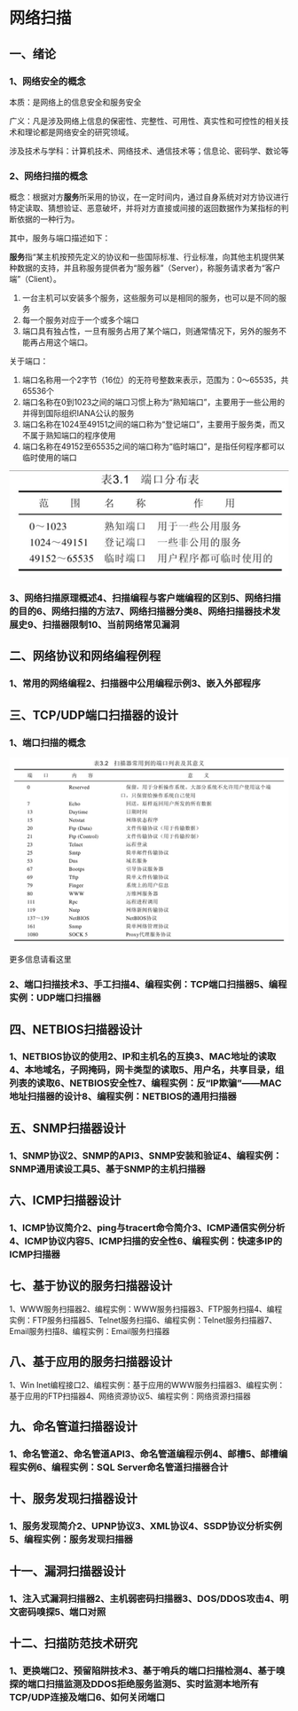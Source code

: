 # 网络扫描

## 一、绪论

### 1、网络安全的概念

本质：是网络上的信息安全和服务安全

广义：凡是涉及网络上信息的保密性、完整性、可用性、真实性和可控性的相关技术和理论都是网络安全的研究领域。

涉及技术与学科：计算机技术、网络技术、通信技术等；信息论、密码学、数论等

### 2、网络扫描的概念

概念：根据对方**服务**所采用的协议，在一定时间内，通过自身系统对对方协议进行特定读取、猜想验证、恶意破坏，并将对方直接或间接的返回数据作为某指标的判断依据的一种行为。

其中，服务与端口描述如下：

**服务**指“某主机按预先定义的协议和一些国际标准、行业标准，向其他主机提供某种数据的支持，并且称服务提供者为“服务器”（Server），称服务请求者为“客户端”（Client）。

1. 一台主机可以安装多个服务，这些服务可以是相同的服务，也可以是不同的服务
2. 每一个服务对应于一个或多个端口
3. 端口具有独占性，一旦有服务占用了某个端口，则通常情况下，另外的服务不能再占用这个端口。

关于端口：

1. 端口名称用一个2字节（16位）的无符号整数来表示，范围为：0～65535，共65536个
2. 端口名称在0到1023之间的端口习惯上称为“熟知端口”，主要用于一些公用的并得到国际组织IANA公认的服务
3. 端口名称在1024至49151之间的端口称为“登记端口”，主要用于服务类，而又不属于熟知端口的程序使用
4. 端口名称在49152至65535之间的端口称为“临时端口”，是指任何程序都可以临时使用的端口

![](../.gitbook/assets/image%20%28515%29.png)



### 3、网络扫描原理概述4、扫描编程与客户端编程的区别5、网络扫描的目的6、网络扫描的方法7、网络扫描器分类8、网络扫描器技术发展史9、扫描器限制10、当前网络常见漏洞

## 二、网络协议和网络编程例程

### 1、常用的网络编程2、扫描器中公用编程示例3、嵌入外部程序

## 三、TCP/UDP端口扫描器的设计

### 1、端口扫描的概念

![](../.gitbook/assets/image%20%28514%29.png)

更多信息请看这里

### 2、端口扫描技术3、手工扫描4、编程实例：TCP端口扫描器5、编程实例：UDP端口扫描器

## 四、NETBIOS扫描器设计

### 1、NETBIOS协议的使用2、IP和主机名的互换3、MAC地址的读取4、本地域名，子网掩码，网卡类型的读取5、用户名，共享目录，组列表的读取6、NETBIOS安全性7、编程实例：反“IP欺骗”——MAC地址扫描器的设计8、编程实例：NETBIOS的通用扫描器

## 五、SNMP扫描器设计

### 1、SNMP协议2、SNMP的API3、SNMP安装和验证4、编程实例：SNMP通用读设工具5、基于SNMP的主机扫描器

## 六、ICMP扫描器设计

### 1、ICMP协议简介2、ping与tracert命令简介3、ICMP通信实例分析4、ICMP协议内容5、ICMP扫描的安全性6、编程实例：快速多IP的ICMP扫描器

## 七、基于协议的服务扫描器设计

1、WWW服务扫描器2、编程实例：WWW服务扫描器3、FTP服务扫描4、编程实例：FTP服务扫描器5、Telnet服务扫描6、编程实例：Telnet服务扫描器7、Email服务扫描8、编程实例：Email服务扫描器

## 八、基于应用的服务扫描器设计

1、Win Inet编程接口2、编程实例：基于应用的WWW服务扫描器3、编程实例：基于应用的FTP扫描器4、网络资源协议5、编程实例：网络资源扫描器

## 九、命名管道扫描器设计

### 1、命名管道2、命名管道API3、命名管道编程示例4、邮槽5、邮槽编程实例6、编程实例：SQL Server命名管道扫描器合计

## 十、服务发现扫描器设计

### 1、服务发现简介2、UPNP协议3、XML协议4、SSDP协议分析实例5、编程实例：服务发现扫描器

## 十一、漏洞扫描器设计

### 1、注入式漏洞扫描器2、主机弱密码扫描器3、DOS/DDOS攻击4、明文密码嗅探5、端口对照

## 十二、扫描防范技术研究

### 1、更换端口2、预留陷阱技术3、基于哨兵的端口扫描检测4、基于嗅探的端口扫描监测及DDOS拒绝服务监测5、实时监测本地所有TCP/UDP连接及端口6、如何关闭端口

